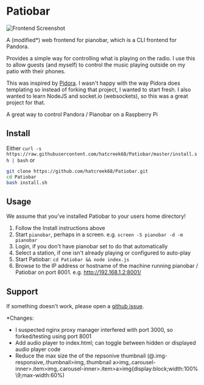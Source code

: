 Patiobar
========

![Frontend Screenshot](http://i.imgur.com/XyNO2qTl.png)

A (modified*) web frontend for pianobar, which is a CLI frontend for Pandora.

Provides a simple way for controlling what is playing on the radio.
I use this to allow guests (and myself) to control the music playing
outside on my patio with their phones.  

This was inspired by [Pidora](https://github.com/jacroe/pidora).
I wasn't happy with the way Pidora does templating so instead of
forking that project, I wanted to start fresh.  I also wanted to
learn NodeJS and socket.io (websockets), so this was a great
project for that.

A great way to control Pandora / Pianobar on a Raspberry Pi

Install
-------
Either
`curl -s https://raw.githubusercontent.com/hatcreek68/Patiobar/master/install.sh | bash`
or 
```bash
git clone https://github.com/hatcreek68/Patiobar.git
cd Patiobar
bash install.sh
```

Usage
-----

We assume that you've installed Patiobar to your users home directory!

1. Follow the Install instructions above
2. Start `pianobar`, perhaps in a screen.  e.g. `screen -S pianobar -d -m pianobar`
3. Login, if you don't have pianobar set to do that automatically
4. Select a station, if one isn't already playing or configured to auto-play
5. Start Patiobar: `cd Patiobar && node index.js`
6. Browse to the IP address or hostname of the machine running pianobar /
   Patiobar on port 8001.  e.g. http://192.168.1.2:8001/

Support
-------

If something doesn't work, please open a
[github issue](https://github.com/kylejohnson/Patiobar/issues).

 
 *Changes:
 - I suspected nginx proxy manager interfered with port 3000, so forked/testing using port 8001
 - Add audio player to index.html; can toggle between hidden or displayed audio player code
 - Reduce the max size the of the repsonive thumbnail (@.img-responsive,.thumbnail>img,.thumbnail a>img,.carousel-inner>.item>img,.carousel-inner>.item>a>img{display:block;width:100% \9;max-width:60%)